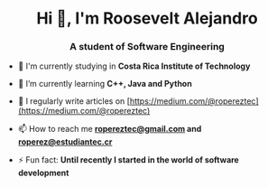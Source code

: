 <h1 align="center">Hi 👋, I'm Roosevelt Alejandro</h1>
<h3 align="center">A student of Software Engineering</h3>

- 🔭 I'm currently studying in **Costa Rica Institute of Technology**

- 🌱 I’m currently learning **C++, Java and Python**

- 📝 I regularly write articles on [https://medium.com/@ropereztec](https://medium.com/@ropereztec)

- 📫 How to reach me **ropereztec@gmail.com and roperez@estudiantec.cr**

- ⚡ Fun fact: **Until recently I started in the world of software development**
